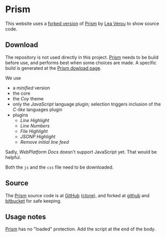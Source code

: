 # Prism

This website uses a [forked version][prism-eval] of [Prism] by [Lea Verou][leaverou] to show source code.

## Download

The repository is not used directly in this project. [Prism] needs to be build before use,
and performs best when some choices are made. A specific build is generated at the
[Prism dowload page][prism-download].

We use

* a _minified_ version
* the core
* the _Coy_ theme
* only the _JavaScript_ language plugin; selection triggers inclusion of the _C-like_ languages plugin
* plugins
    * _Line Highlight_
    * _Line Numbers_
    * _File Highlight_
    * _JSONP Highlight_
    * _Remove initial line feed_

Sadly, _WebPlatform Docs_ doesn't support JavaScript yet. That would be helpful.

Both the `js` and the `css` file need to be downloaded.

## Source

The [Prism] source code is at [GitHub][prism-git] ([clone][clone-prism]), and forked at 
[github][prism-toryt-fork-github] and
[bitbucket][prism-toryt-fork-bitbucket] for safe keeping.


## Usage notes

[Prism] has no "loaded" protection. Add the script at the end of the body.


[Prism]: http://prismjs.com
[Prism-eval]: http://eval-prismjs.toryt.org
[MIT license]: http://www.opensource.org/licenses/mit-license.php/
[clone-prism]: https://github.com/PrismJS/prism.git
[leaverou]: http://lea.verou.me
[prism-git]: https://github.com/PrismJS/prism
[prism-toryt-fork-github]: https://github.com/jandockx/prism-eval
[prism-toryt-fork-bitbucket]:https://bitbucket.org/jandockx/prism-eval
[prism-download]: http://eval-prismjs.toryt.org/download.html?themes=prism-coy&languages=clike+javascript&plugins=line-highlight+line-numbers+file-highlight+jsonp-highlight+remove-initial-line-feed+eval
 
